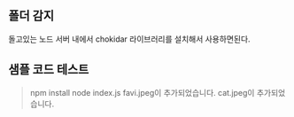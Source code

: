 ## 폴더 감지
돌고있는 노드 서버 내에서 chokidar 라이브러리를 설치해서 사용하면된다.

## 샘플 코드 테스트
> npm install
> node index.js
> favi.jpeg이 추가되었습니다.
> cat.jpeg이 추가되었습니다.
